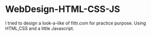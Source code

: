 # WebDesign-HTML-CSS-JS
I tried to design a look-a-like of fittr.com for practice purpose.
Using HTML,CSS and a little Javascript.
